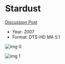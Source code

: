 # Stardust

[Discussion Post](https://www.avsforum.com/threads/bass-eq-for-filtered-movies.2995212/post-59880238)

* Year: 2007
* Format: DTS-HD MA 5.1

![img 0](https://i.imgur.com/HacqEyj.jpg)

![img 1](https://i.imgur.com/0SJ1Nhc.png)


